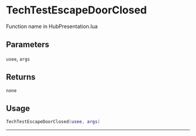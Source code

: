 # TechTestEscapeDoorClosed
Function name in HubPresentation.lua
## Parameters
`usee`, `args`
## Returns
`none`
## Usage
```lua
TechTestEscapeDoorClosed(usee, args)
```
---
